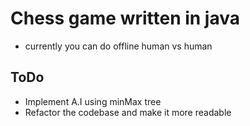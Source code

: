 # Chess game written in java
- currently you can do offline human vs human

## ToDo

- Implement A.I using minMax tree
- Refactor the codebase and make it more readable